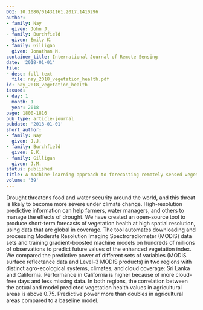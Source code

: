 ```yaml
---
DOI: 10.1080/01431161.2017.1410296
author:
- family: Nay
  given: John J.
- family: Burchfield
  given: Emily K.
- family: Gilligan
  given: Jonathan M.
container_title: International Journal of Remote Sensing
date: '2018-01-01'
file:
- desc: full text
  file: nay_2018_vegetation_health.pdf
id: nay_2018_vegetation_health
issued:
- day: 1
  month: 1
  year: 2018
page: 1800-1816
pub_type: article-journal
pubdate: '2018-01-01'
short_author:
- family: Nay
  given: J.J.
- family: Burchfield
  given: E.K.
- family: Gilligan
  given: J.M.
status: published
title: A machine-learning approach to forecasting remotely sensed vegetation health
volume: '39'
---
```

Drought threatens food and water security around the world, and this threat is likely to become more severe under climate change. High-resolution predictive information can help farmers, water managers, and others to manage the effects of drought. We have created an open-source tool to produce short-term forecasts of vegetation health at high spatial resolution, using data that are global in coverage. The tool automates downloading and processing Moderate Resolution Imaging Spectroradiometer (MODIS) data sets and training gradient-boosted machine models on hundreds of millions of observations to predict future values of the enhanced vegetation index. We compared the predictive power of different sets of variables (MODIS surface reflectance data and Level-3 MODIS products) in two regions with distinct agro-ecological systems, climates, and cloud coverage: Sri Lanka and California. Performance in California is higher because of more cloud-free days and less missing data. In both regions, the correlation between the actual and model predicted vegetation health values in agricultural areas is above 0.75. Predictive power more than doubles in agricultural areas compared to a baseline model.
